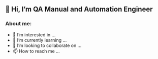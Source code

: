 ## 👋 Hi, I’m QA Manual and Automation Engineer

###        About me:
- 👀 I’m interested in ...
- 🌱 I’m currently learning ...
- 💞️ I’m looking to collaborate on ...
- 📫 How to reach me ...

<!---
JuliaEvsukov/JuliaEvsukov is a ✨ special ✨ repository because its `README.md` (this file) appears on your GitHub profile.
You can click the Preview link to take a look at your changes.
--->
